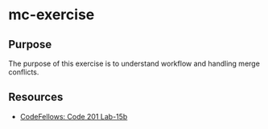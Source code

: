 # mc-exercise

## Purpose

The purpose of this exercise is to understand workflow and handling merge conflicts.

## Resources

* [CodeFellows: Code 201 Lab-15b](https://github.com/codefellows/seattle-code-201d100/blob/main/class-15/handling-merge-conflicts.md)